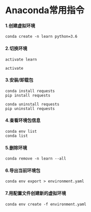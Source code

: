 # Anaconda常用指令

#### 1.创建虚拟环境

`conda create -n learn python=3.6`

#### 2.切换环境

`activate learn`

`activate`

#### 3.安装/卸载包

```
conda install requests
pip install requests

conda uninstall requests
pip uninstall requests
```

#### 4.查看环境包信息

```
conda env list
conda list
```

#### 5.删除环境

```
conda remove -n learn --all 
```

#### 6.导出当前环境包

```
conda env export > environment.yaml
```

#### 7.用配置文件创建新的虚拟环境

```
conda env create -f environment.yaml 
```



